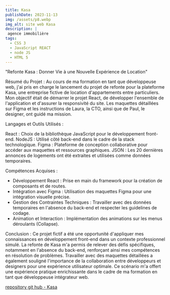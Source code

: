 ```yaml
---
title: Kasa
publishDate: 2023-11-13
img: /assets/p8.webp
img_alt: site web Kasa
description: |
 agence immobilière
tags:
  - CSS 3
  - JavaScript REACT
  - node JS
  - HTML 5
---
```


"Refonte Kasa : Donner Vie à une Nouvelle Expérience de Location"

Résumé du Projet :
Au cours de ma formation en tant que développeuse web, j'ai pris en charge le lancement du projet de refonte pour la plateforme Kasa, une entreprise fictive de location d'appartements entre particuliers. Mon objectif était de démarrer le projet React, de développer l'ensemble de l'application et d'assurer la responsivité du site. Les maquettes détaillées sur Figma et les instructions de Laura, la CTO, ainsi que de Paul, le designer, ont guidé ma mission.

Langages et Outils Utilisés :

React : Choix de la bibliothèque JavaScript pour le développement front-end.
NodeJS : Utilisé côté back-end dans le cadre de la stack technologique.
Figma : Plateforme de conception collaborative pour accéder aux maquettes et ressources graphiques.
JSON : Les 20 dernières annonces de logements ont été extraites et utilisées comme données temporaires.

Compétences Acquises :

- Développement React : Prise en main du framework pour la création de composants et de routes.
- Intégration avec Figma : Utilisation des maquettes Figma pour une intégration visuelle précise.
- Gestion des Contraintes Techniques : Travailler avec des données temporaires en l'absence du back-end et respecter les guidelines de codage.
- Animation et Interaction : Implémentation des animations sur les menus déroulants (Collapse).

Conclusion :
Ce projet fictif a été une opportunité d'appliquer mes connaissances en développement front-end dans un contexte professionnel simulé. La refonte de Kasa m'a permis de relever des défis spécifiques, notamment en l'absence du back-end, renforçant ainsi mes compétences en résolution de problèmes. Travailler avec des maquettes détaillées a également souligné l'importance de la collaboration entre développeurs et designers pour une expérience utilisateur optimale. Ce scénario m'a offert une expérience pratique enrichissante dans le cadre de ma formation en tant que développeuse intégrateur web.


<a href ="https://github.com/Ginny-Siix/Projet-6"> repository git hub - Kasa  <a>




